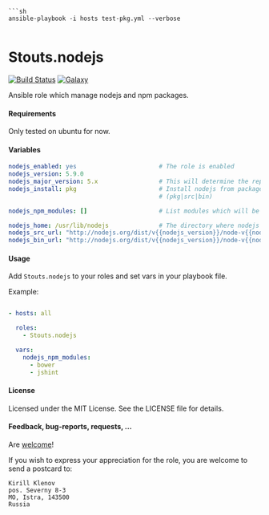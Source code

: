 ```Package Installation
```sh
ansible-playbook -i hosts test-pkg.yml --verbose
```
```
```
Stouts.nodejs
=============

[![Build Status](http://img.shields.io/travis/Stouts/Stouts.nodejs.svg?style=flat-square)](https://travis-ci.org/Stouts/Stouts.nodejs)
[![Galaxy](http://img.shields.io/badge/galaxy-Stouts.nodejs-blue.svg?style=flat-square)](https://galaxy.ansible.com/list#/roles/983)

Ansible role which manage nodejs and npm packages.

#### Requirements

Only tested on ubuntu for now.

#### Variables

```yaml
nodejs_enabled: yes                       # The role is enabled
nodejs_version: 5.9.0
nodejs_major_version: 5.x                 # This will determine the repo from nodejs.org used
nodejs_install: pkg                       # Install nodejs from packages, sources or binary
                                          # (pkg|src|bin)

nodejs_npm_modules: []                    # List modules which will be installed

nodejs_home: /usr/lib/nodejs              # The directory where nodejs will be installed
nodejs_src_url: "http://nodejs.org/dist/v{{nodejs_version}}/node-v{{nodejs_version}}.tar.gz"
nodejs_bin_url: "http://nodejs.org/dist/v{{nodejs_version}}/node-v{{nodejs_version}}-{{ansible_system|lower}}-x{{ansible_userspace_bits|replace('32', '86')}}.tar.gz"
```

#### Usage

Add `Stouts.nodejs` to your roles and set vars in your playbook file.

Example:

```yaml

- hosts: all

  roles:
    - Stouts.nodejs

  vars:
    nodejs_npm_modules:
      - bower
      - jshint
```

#### License

Licensed under the MIT License. See the LICENSE file for details.

#### Feedback, bug-reports, requests, ...

Are [welcome](https://github.com/Stouts/Stouts.nodejs/issues)!

If you wish to express your appreciation for the role, you are welcome to send
a postcard to:

    Kirill Klenov
    pos. Severny 8-3
    MO, Istra, 143500
    Russia
